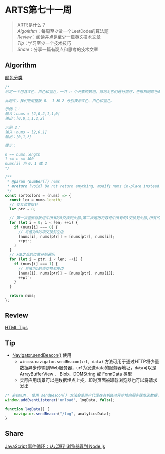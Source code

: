 # ARTS第七十一周

> ARTS是什么？  
  *Algorithm*：每周至少做一个LeetCode的算法题  
  *Review*：阅读并点评至少一篇英文技术文章  
  *Tip*：学习至少一个技术技巧  
  *Share*：分享一篇有观点和思考的技术文章  

## Algorithm

[颜色分类](https://leetcode-cn.com/problems/sort-colors/)

```js
/* 
给定一个包含红色、白色和蓝色，一共 n 个元素的数组，原地对它们进行排序，使得相同颜色的元素相邻，并按照红色、白色、蓝色顺序排列。

此题中，我们使用整数 0、 1 和 2 分别表示红色、白色和蓝色。

示例 1：
输入：nums = [2,0,2,1,1,0]
输出：[0,0,1,1,2,2]

示例 2：
输入：nums = [2,0,1]
输出：[0,1,2]

提示：

n == nums.length
1 <= n <= 300
nums[i] 为 0、1 或 2
*/

/**
 * @param {number[]} nums
 * @return {void} Do not return anything, modify nums in-place instead.
 */
const sortColors = (nums) => {
  const len = nums.length;
  // 交互位置指针
  let ptr = 0;

  // 第一次遍历将数组中所有的0交换到头部,第二次遍历将数组中所有的1交换到头部,所有的2都出现在数组的尾部
  for (let i = 0; i < len; ++i) {
    if (nums[i] === 0) {
      // 将值为0的项交换到左边
      [nums[i], nums[ptr]] = [nums[ptr], nums[i]];
      ++ptr;
    }
  }
  // 从0之后的位置开始遍历
  for (let i = ptr; i < len; ++i) {
    if (nums[i] === 1) {
      // 将值为1的项交换到左边
      [nums[i], nums[ptr]] = [nums[ptr], nums[i]];
      ++ptr;
    }
  }

  return nums;
};
```

## Review

[HTML Tips](https://markodenic.com/html-tips/)

## Tip

- [Navigator.sendBeacon()](https://developer.mozilla.org/zh-CN/docs/Web/API/Navigator/sendBeacon) 使用
  - `window.navigator.sendBeacon(url, data)` 方法可用于通过HTTP将少量数据异步传输到Web服务器，`url`为发送data的服务器地址，`data`可以是ArrayBufferView 、 Blob、DOMString 或 FormData 类型
  - 实际应用场景可以是数据埋点上报，即时页面被卸载浏览器也可以将请求发出

```js
/* 来自MDN： 使用 sendBeacon() 方法会使用户代理在有机会时异步地向服务器发送数据，同时不会延迟页面的卸载或影响下一导航的载入性能 */
window.addEventListener('unload', logData, false);

function logData() {
    navigator.sendBeacon("/log", analyticsData);
}
```

## Share

[JavaScript 事件循环：从起源到浏览器再到 Node.js](https://mp.weixin.qq.com/s/E0vu7kJLcgDdJRVrAeyEIA)
